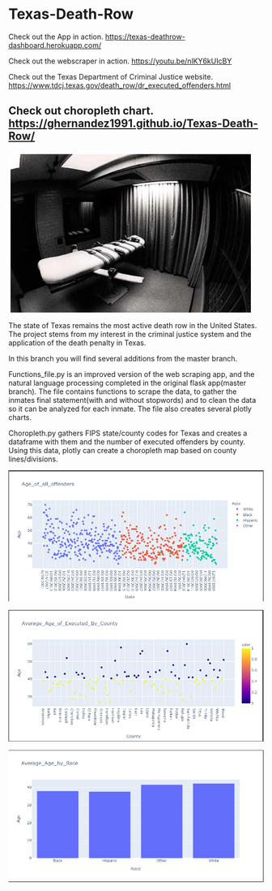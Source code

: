 # Texas-Death-Row

Check out the App in action. 
https://texas-deathrow-dashboard.herokuapp.com/

Check out the webscraper in action. 
https://youtu.be/nlKY6kUIcBY

Check out the Texas Department of Criminal Justice website. 
https://www.tdcj.texas.gov/death_row/dr_executed_offenders.html


Check out choropleth chart. 
https://ghernandez1991.github.io/Texas-Death-Row/
---------------------------------------------------------------------------------------------------------------------



![Alt text](image/table.png?raw=true "Optional Title")


The state of Texas remains the most active death row in the United States. The project stems from my interest in the criminal justice system and the application of the death penalty in Texas. 

In this branch you will find several additions from the master branch. 


Functions_file.py is an improved version of the web scraping app, and the natural language processing completed in the original flask app(master branch). 
The file contains functions to scrape the data, to gather the inmates final statement(with and without stopwords) and to clean the data so it can be analyzed for each inmate. The file also creates several plotly charts. 




Choropleth.py gathers FIPS state/county codes for Texas and creates a dataframe with them and the number of executed offenders by county. Using this data, plotly can create a choropleth map based on county lines/divisions. 






![Alt text](image/age_of_all_offenders.PNG?raw=true "Optional Title")



![Alt text](image/average_age_by_county.PNG?raw=true "Optional Title")





![Alt text](image/average_age_by_race.PNG?raw=true "Optional Title")



